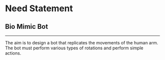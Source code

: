 # Need Statement

## Bio Mimic Bot

----------------------------------------------
The aim is to design a bot that replicates the movements of the human arm. 
The bot must perform various types of rotations and perform simple actions.